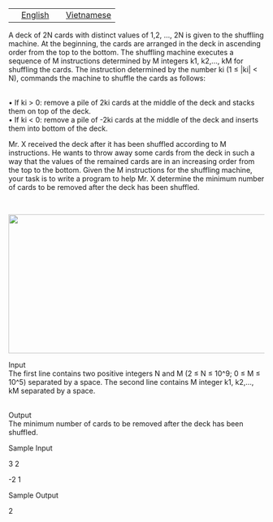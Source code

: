 <p>      </p>
<table style="width: 100%;" border="0">
<tbody>
<tr style="text-align: center;">
<td width="50%"><a href="/problems/SHUFFLEK/en/">English</a></td>
<td width="50%"><a href="/problems/SHUFFLEK/vn/">Vietnamese</a></td>
</tr>
</tbody>
</table>
<p>  </p>
<p>A deck of 2N cards with distinct values of 1,2, …, 2N is given to the shuffling machine. At the beginning, the cards are arranged in the deck in ascending order from the top to the bottom. The shuffling machine executes a sequence of M instructions determined by M integers k1, k2,…, kM for shuffling the cards. The instruction determined by the number ki (1 ≤ |ki| &lt; N), commands the machine to shuffle the cards as follows:</p>
<p><br> • If ki &gt; 0: remove a pile of 2ki cards at the middle of the deck and stacks them on top of the deck.<br> • If ki &lt; 0: remove a pile of -2ki cards at the middle of the deck and inserts them into bottom of the deck.</p>
<p>Mr. X received the deck after it has been shuffled according to M instructions. He wants to throw away some cards from the deck in such a way that the values of the remained cards are in an increasing order from the top to the bottom. Given the M instructions for the shuffling machine, your task is to write a program to help Mr. X determine the minimum number of cards to be removed after the deck has been shuffled.</p>
<p>&nbsp;</p>
<p style="text-align: center;"><img src="../../../content/huy391992:shufflek" alt="" width="752" height="274"></p>
<p>Input<br> The first line contains two positive integers N and M (2 ≤ N ≤ 10^9; 0 ≤ M ≤ 10^5) separated by a space. The second line contains M integer k1, k2,…, kM separated by a space.</p>
<p><br> Output<br> The minimum number of cards to be removed after the deck has been shuffled.</p>
<p>Sample Input</p>
<p>3 2</p>
<p>-2 1</p>
<p>Sample Output</p>
<p>2</p>
<p>  </p>